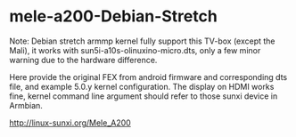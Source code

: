 # mele-a200-Debian-Stretch

Note: Debian stretch armmp kernel fully support this TV-box (except the Mali), 
it works with sun5i-a10s-olinuxino-micro.dts, only a few minor warning due to the hardware difference.

Here provide the original FEX from android firmware and corresponding dts file,
and example 5.0.y kernel configuration.
The display on HDMI works fine, kernel command line argument should refer to those sunxi device in Armbian.

http://linux-sunxi.org/Mele_A200
